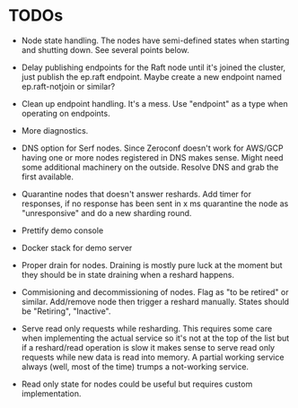 # TODOs

* Node state handling. The nodes have semi-defined states when starting and
  shutting down. See several points below.

* Delay publishing endpoints for the Raft node until it's joined the cluster, just
  publish the ep.raft endpoint. Maybe create a new endpoint named ep.raft-notjoin or similar?

* Clean up endpoint handling. It's a mess. Use "endpoint" as a type when operating
  on endpoints.

* More diagnostics.

* DNS option for Serf nodes. Since Zeroconf doesn't work for AWS/GCP
  having one or more nodes registered in DNS makes sense. Might need
  some additional machinery on the outside. Resolve DNS and grab the first
  available.

* Quarantine nodes that doesn't answer reshards. Add timer for responses, if no
  response has been sent in x ms quarantine the node as "unresponsive" and do
  a new sharding round.

* Prettify demo console

* Docker stack for demo server

* Proper drain for nodes. Draining is mostly pure luck at the moment but they
  should be in state draining when a reshard happens.

* Commisioning and decommissioning of nodes. Flag as "to be retired" or similar.
  Add/remove node then trigger a reshard manually. States should be "Retiring",
  "Inactive".

* Serve read only requests while resharding. This requires some care when
  implementing the actual service so it's not at the top of the list but
  if a reshard/read operation is slow it makes sense to serve read only
  requests while new data is read into memory. A partial working service always
  (well, most of the time) trumps a not-working service.

* Read only state for nodes could be useful but requires custom implementation.
